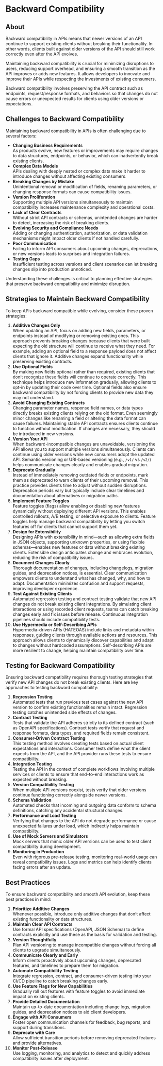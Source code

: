 # Backward Compatibility

## About

Backward compatibility in APIs means that newer versions of an API continue to support existing clients without breaking their functionality. In other words, clients built against older versions of the API should still work correctly even after the API evolves.

Maintaining backward compatibility is crucial for minimizing disruptions to users, reducing support overhead, and ensuring a smooth transition as the API improves or adds new features. It allows developers to innovate and improve their APIs while respecting the investments of existing consumers.

Backward compatibility involves preserving the API contract such as endpoints, request/response formats, and behaviors so that changes do not cause errors or unexpected results for clients using older versions or expectations.

## Challenges to Backward Compatibility

Maintaining backward compatibility in APIs is often challenging due to several factors:

* **Changing Business Requirements**\
  As products evolve, new features or improvements may require changes to data structures, endpoints, or behavior, which can inadvertently break existing clients.
* **Complex Data Models**\
  APIs dealing with deeply nested or complex data make it harder to introduce changes without affecting existing consumers.
* **Breaking Changes by Mistake**\
  Unintentional removal or modification of fields, renaming parameters, or changing response formats can cause compatibility issues.
* **Version Proliferation**\
  Supporting multiple API versions simultaneously to maintain compatibility increases maintenance complexity and operational costs.
* **Lack of Clear Contracts**\
  Without strict API contracts or schemas, unintended changes are harder to detect, increasing the risk of breaking clients.
* **Evolving Security and Compliance Needs**\
  Adding or changing authentication, authorization, or data validation mechanisms might impact older clients if not handled carefully.
* **Poor Communication**\
  Failing to inform API consumers about upcoming changes, deprecations, or new versions leads to surprises and integration failures.
* **Testing Gaps**\
  Insufficient testing across versions and client scenarios can let breaking changes slip into production unnoticed.

Understanding these challenges is critical to planning effective strategies that preserve backward compatibility and minimize disruption.

## Strategies to Maintain Backward Compatibility

To keep APIs backward compatible while evolving, consider these proven strategies:

1. **Additive Changes Only**\
   When updating an API, focus on adding new fields, parameters, or endpoints instead of modifying or removing existing ones. This approach prevents breaking changes because clients that were built expecting the old structure will continue to receive what they need. For example, adding an optional field to a response payload does not affect clients that ignore it. Additive changes expand functionality while preserving existing contracts.
2. **Use Optional Fields**\
   By making new fields optional rather than required, existing clients that don’t recognize these fields will continue to operate correctly. This technique helps introduce new information gradually, allowing clients to opt-in by updating their code over time. Optional fields also ensure backward compatibility by not forcing clients to provide new data they may not understand.
3. **Avoid Changing Existing Contracts**\
   Changing parameter names, response field names, or data types directly breaks existing clients relying on the old format. Even seemingly minor changes like renaming a field or altering the data format can cause failures. Maintaining stable API contracts ensures clients continue to function without modification. If changes are necessary, they should be introduced in new versions.
4. **Version Your API**\
   When backward-incompatible changes are unavoidable, versioning the API allows you to support multiple versions simultaneously. Clients can continue using older versions while new consumers adopt the updated API. Semantic versioning or URI-based versioning (e.g., `/v1/` vs `/v2/`) helps communicate changes clearly and enables gradual migration.
5. **Deprecate Gradually**\
   Instead of immediately removing outdated fields or endpoints, mark them as deprecated to warn clients of their upcoming removal. This practice provides clients time to adjust without sudden disruptions. Deprecation periods vary but typically include clear timelines and documentation about alternatives or migration paths.
6. **Implement Feature Toggles**\
   Feature toggles (flags) allow enabling or disabling new features dynamically without deploying different API versions. This enables controlled rollouts, A/B testing, or selective exposure to clients. Feature toggles help manage backward compatibility by letting you switch features off for clients that cannot support them yet.
7. **Design for Extensibility**\
   Designing APIs with extensibility in mind—such as allowing extra fields in JSON objects, supporting unknown properties, or using flexible schemas—enables new features or data without breaking existing clients. Extensible design anticipates change and embraces evolution, reducing the risk of compatibility issues.
8. **Document Changes Clearly**\
   Thorough documentation of changes, including changelogs, migration guides, and deprecation notices, is essential. Clear communication empowers clients to understand what has changed, why, and how to adapt. Documentation minimizes confusion and support requests, improving developer experience.
9. **Test Against Existing Clients**\
   Automated regression testing and contract testing validate that new API changes do not break existing client integrations. By simulating client interactions or using recorded client requests, teams can catch breaking changes early and fix issues before release. Continuous integration pipelines should include compatibility tests.
10. **Use Hypermedia or Self-Describing APIs**\
    Hypermedia-driven APIs (HATEOAS) include links and metadata within responses, guiding clients through available actions and resources. This approach allows clients to dynamically discover capabilities and adapt to changes without hardcoded assumptions. Self-describing APIs are more resilient to change, helping maintain compatibility over time.

## Testing for Backward Compatibility

Ensuring backward compatibility requires thorough testing strategies that verify new API changes do not break existing clients. Here are key approaches to testing backward compatibility:

1. **Regression Testing**\
   Automated tests that run previous test cases against the new API version to confirm existing functionalities remain intact. Regression testing catches unintended side effects of changes.
2. **Contract Testing**\
   Tests that validate the API adheres strictly to its defined contract (such as OpenAPI specifications). Contract tests verify that request and response formats, data types, and required fields remain consistent.
3. **Consumer-Driven Contract Testing**\
   This testing method involves creating tests based on actual client expectations and interactions. Consumer tests define what the client expects from the API, and the API provider runs these tests to ensure compatibility.
4. **Integration Testing**\
   Testing the API in the context of complete workflows involving multiple services or clients to ensure that end-to-end interactions work as expected without breaking.
5. **Version Compatibility Testing**\
   When multiple API versions coexist, tests verify that older versions continue functioning correctly alongside newer versions.
6. **Schema Validation**\
   Automated checks that incoming and outgoing data conform to schema definitions, catching any accidental structural changes.
7. **Performance and Load Testing**\
   Verifying that changes to the API do not degrade performance or cause unexpected failures under load, which indirectly helps maintain compatibility.
8. **Use of Mock Servers and Simulators**\
   Mock servers that mimic older API versions can be used to test client compatibility during development.
9. **Monitoring in Production**\
   Even with rigorous pre-release testing, monitoring real-world usage can reveal compatibility issues. Logs and metrics can help identify clients facing errors after an update.

## Best Practices

To ensure backward compatibility and smooth API evolution, keep these best practices in mind:

1. **Prioritize Additive Changes**\
   Whenever possible, introduce only additive changes that don’t affect existing functionality or data structures.
2. **Maintain Clear API Contracts**\
   Use formal API specifications (OpenAPI, JSON Schema) to define contracts explicitly and use these as the basis for validation and testing.
3. **Version Thoughtfully**\
   Plan API versioning to manage incompatible changes without forcing all clients to upgrade simultaneously.
4. **Communicate Clearly and Early**\
   Inform clients proactively about upcoming changes, deprecated features, and timelines to prepare them for migration.
5. **Automate Compatibility Testing**\
   Integrate regression, contract, and consumer-driven testing into your CI/CD pipeline to catch breaking changes early.
6. **Use Feature Flags for New Capabilities**\
   Gradually roll out features with feature toggles to avoid immediate impact on existing clients.
7. **Provide Detailed Documentation**\
   Maintain up-to-date documentation including change logs, migration guides, and deprecation notices to aid client developers.
8. **Engage with API Consumers**\
   Foster open communication channels for feedback, bug reports, and support during transitions.
9. **Deprecate with Care**\
   Allow sufficient transition periods before removing deprecated features and provide alternatives.
10. **Monitor Post-Release**\
    Use logging, monitoring, and analytics to detect and quickly address compatibility issues after deployment.

